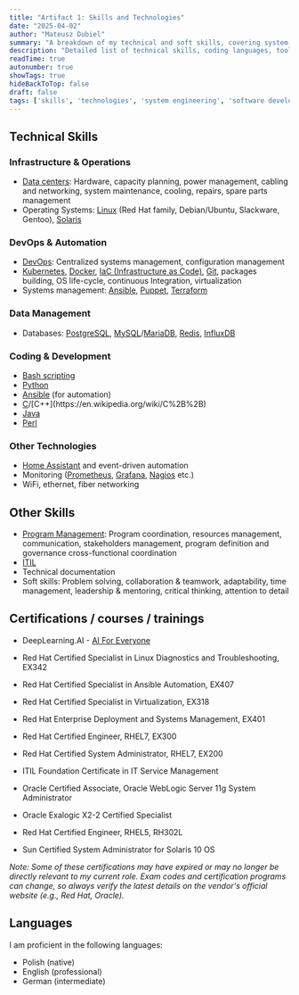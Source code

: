 ```yaml
---
title: "Artifact 1: Skills and Technologies"
date: "2025-04-02"
author: "Mateusz Dubiel"
summary: "A breakdown of my technical and soft skills, covering system engineering, software development, and related areas."
description: "Detailed list of technical skills, coding languages, tools, and soft skills relevant to my experience as a System Development Engineer."
readTime: true
autonumber: true
showTags: true
hideBackToTop: false
draft: false
tags: ['skills', 'technologies', 'system engineering', 'software development', 'coding']
---
```


## Technical Skills

### Infrastructure & Operations

* [Data centers](https://en.wikipedia.org/wiki/Data_center): Hardware, capacity planning, power management, cabling and networking, system maintenance, cooling, repairs, spare parts management
* Operating Systems: [Linux](https://en.wikipedia.org/wiki/Linux) (Red Hat family, Debian/Ubuntu, Slackware, Gentoo), [Solaris](https://www.oracle.com/solaris/)

### DevOps & Automation

* [DevOps](https://en.wikipedia.org/wiki/DevOps): Centralized systems management, configuration management
* [Kubernetes](https://kubernetes.io/), [Docker](https://www.docker.com/), [IaC (Infrastructure as Code)](https://en.wikipedia.org/wiki/Infrastructure_as_code), [Git](https://git-scm.com/), packages building, OS life-cycle, continuous Integration, virtualization
* Systems management: [Ansible](https://www.ansible.com/), [Puppet](https://www.puppet.com/), [Terraform](https://www.terraform.io/)

### Data Management

* Databases: [PostgreSQL](https://www.postgresql.org/), [MySQL](https://www.mysql.com/)/[MariaDB](https://mariadb.org/), [Redis](https://redis.io/), [InfluxDB](https://www.influxdata.com/)

### Coding & Development

* [Bash scripting](https://en.wikipedia.org/wiki/Bash_(Unix_shell))
* [Python](https://www.python.org/)
* [Ansible](https://www.ansible.com/) (for automation)
* [C](https://en.wikipedia.org/wiki/C_(programming_language))/[C++](https://en.wikipedia.org/wiki/C%2B%2B)
* [Java](https://www.java.com/)
* [Perl](https://www.perl.org/)

### Other Technologies

* [Home Assistant](https://www.home-assistant.io/) and event-driven automation
* Monitoring ([Prometheus](https://prometheus.io/), [Grafana](https://grafana.com/), [Nagios](https://www.nagios.org/) etc.)
* WiFi, ethernet, fiber networking

## Other Skills

* [Program Management](https://en.wikipedia.org/wiki/Project_management): Program coordination, resources management, communication, stakeholders management, program definition and governance cross-functional coordination
* [ITIL](https://en.wikipedia.org/wiki/ITIL)
* Technical documentation
* Soft skills: Problem solving, collaboration & teamwork, adaptability, time management, leadership & mentoring, critical thinking, attention to detail

## Certifications / courses / trainings

* DeepLearning.AI - [AI For Everyone](https://coursera.org/share/9264a34aebbe529a75c9f7915e49da5a)

* Red Hat Certified Specialist in Linux Diagnostics and Troubleshooting, EX342
* Red Hat Certified Specialist in Ansible Automation, EX407
* Red Hat Certified Specialist in Virtualization, EX318
* Red Hat Enterprise Deployment and Systems Management, EX401
* Red Hat Certified Engineer, RHEL7, EX300
* Red Hat Certified System Administrator, RHEL7, EX200
* ITIL Foundation Certificate in IT Service Management
* Oracle Certified Associate, Oracle WebLogic Server 11g System Administrator
* Oracle Exalogic X2-2 Certified Specialist
* Red Hat Certified Engineer, RHEL5, RH302L
* Sun Certified System Administrator for Solaris 10 OS

*Note: Some of these certifications may have expired or may no longer be directly relevant to my current role. Exam codes and certification programs can change, so always verify the latest details on the vendor's official website (e.g., Red Hat, Oracle).*

## Languages

I am proficient in the following languages:

* Polish (native)
* English (professional)
* German (intermediate)
